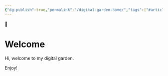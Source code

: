 ```yaml
---
{"dg-publish":true,"permalink":"/digital-garden-home/","tags":["#article","#Blogs","gardenEntry"]}
---
```


🏡
# Welcome
Hi, welcome to my digital garden.

Enjoy!
